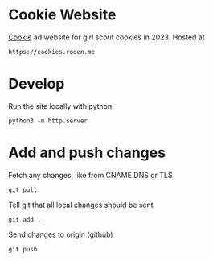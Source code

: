 # Cookie Website

[Cookie](https://cookies.roden.me) ad website for girl scout cookies in 2023. Hosted at

	https://cookies.roden.me

# Develop

Run the site locally with python

	python3 -m http.server


# Add and push changes

Fetch any changes, like from CNAME DNS or TLS

	git pull

Tell git that all  local changes should be sent

	git add .

Send changes to origin (github)

	git push


